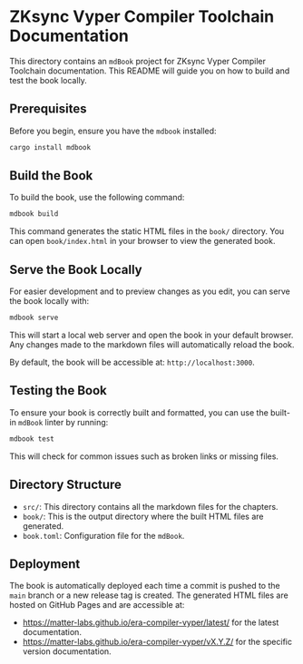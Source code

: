 # ZKsync Vyper Compiler Toolchain Documentation

This directory contains an `mdBook` project for ZKsync Vyper Compiler Toolchain documentation.
This README will guide you on how to build and test the book locally.

## Prerequisites

Before you begin, ensure you have the `mdbook` installed:

```bash
cargo install mdbook
```

## Build the Book

To build the book, use the following command:

```bash
mdbook build
```

This command generates the static HTML files in the `book/` directory. You can open `book/index.html` in your browser to view the generated book.

## Serve the Book Locally

For easier development and to preview changes as you edit, you can serve the book locally with:

```bash
mdbook serve
```

This will start a local web server and open the book in your default browser. Any changes made to the markdown files will automatically reload the book.

By default, the book will be accessible at: `http://localhost:3000`.

## Testing the Book

To ensure your book is correctly built and formatted, you can use the built-in `mdBook` linter by running:

```bash
mdbook test
```

This will check for common issues such as broken links or missing files.

## Directory Structure

- `src/`: This directory contains all the markdown files for the chapters.
- `book/`: This is the output directory where the built HTML files are generated.
- `book.toml`: Configuration file for the `mdBook`.

## Deployment

The book is automatically deployed each time a commit is pushed to the `main` branch or a new release tag is created.
The generated HTML files are hosted on GitHub Pages and are accessible at:
* https://matter-labs.github.io/era-compiler-vyper/latest/ for the latest documentation.
* https://matter-labs.github.io/era-compiler-vyper/vX.Y.Z/ for the specific version documentation.
